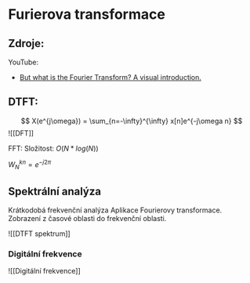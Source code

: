 # Furierova transformace

## Zdroje:
YouTube:
- [But what is the Fourier Transform? A visual introduction.](https://www.youtube.com/watch?v=spUNpyF58BY)


## DTFT:
$$
X(e^{j\omega}) = \sum_{n=-\infty}^{\infty} x[n]e^{-j\omega n}
$$
![[DFT]]


FFT:
Složitost: $O(N*log(N))$

$W_N^{kn} = e^{-j2\pi}$

## Spektrální analýza
Krátkodobá frekvenční analýza
Aplikace Fourierovy transformace.
Zobrazení z časové oblasti do frekvenční oblasti.

![[DTFT spektrum]]

### Digitální frekvence
![[Digitální frekvence]]

